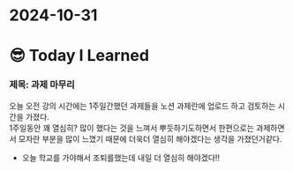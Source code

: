 # 2024-10-31

# :sunglasses: Today I Learned

### 제목: 과제 마무리
오늘 오전 강의 시간에는 1주일간했던 과제들을 노션 과제란에 업로드 하고 검토하는 시간을 가졌다.<br>
1주일동안 꽤 열심히? 많이 했다는 것을 느껴서 뿌듯하기도하면서 한편으로는 과제하면서 모자란 부분을 많이 느꼈기 때문에 더욱더 열심히 해야겠다는 생각을 가졌던거같다.<br>
+ 오늘 학교를 가야해서 조퇴를했는데 내일 더 열심히 해야겠다!!
